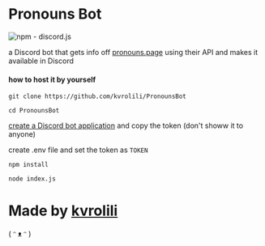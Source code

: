 # Pronouns Bot
![npm - discord.js](https://img.shields.io/badge/npm-discord.js-pink?logo=node.js&logoColor=white)

a Discord bot that gets info off [pronouns.page](https://en.pronouns.page) using their API and makes it available in Discord

#### how to host it by yourself
```git clone https://github.com/kvrolili/PronounsBot```

```cd PronounsBot```

[create a Discord bot application](https://discord.com/developers/applications) and copy the token (don't showw it to anyone)

create .env file and set the token as ```TOKEN```

```npm install```

```node index.js```

# Made by [kvrolili](https://kvrolili.glitch.me/)

( ᵔ ᴥ ᵔ )
